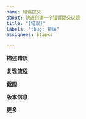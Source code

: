```yaml
---
name: 错误提交
about: 快速创建一个错误提交议题
title: "[错误]"
labels: ":bug: 错误"
assignees: Stapxs

---
```


<!--
  在开始提交 BUG 前，请先前往 https://github.com/users/Stapxs/projects/2/views/7
  检查 BUG 标签卡下的已有 BUG 列表是否已存在你想提交的 BUG，如果没有再回来提交以防重复。
-->

**描述错误**
<!-- 发生了什么呢 …… 简单说一下就好了（x -->

**复现流程**
<!-- 如果你可以重现这个 BUG，你可以在下面留下操作流程 -->

**截图**
<!-- 如果有附加的截图，可以添加在下面 -->

**版本信息**
<!-- 执行 “设置 - 高级 - 输出调试信息” 获取应用运行的版本信息，粘贴到这儿以方便快速了解运行环境 -->

**更多**
<!-- 还有别的要说吗？比如说控制台的报错之类的，都可以塞这儿，文本过长建议使用在线粘贴板服务 -->
